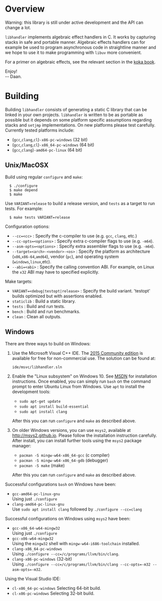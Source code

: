 <!--madoko
Title         : Libhandler
Author        : Daan Leijen
Logo          : True 
code {
  background-color: #EEE;
}
[TITLE]
-->

# Overview 

Warning: this library is still under active development and the 
API can change a lot.

`libhandler` implements algebraic effect handlers in C. It works by
capturing stacks in safe and portable manner. Algebraic effects 
handlers can for example be used to program asynchronous code in 
straightline manner and we hope to use it to make programming with
`libuv` more convenient.

For a primer on algebraic effects, see the 
relevant section in the [koka book].

Enjoy!\
-- Daan.

[koka book]: https://bit.do/kokabook

# Building

Building `libhandler` consists of generating a static C library that
can be linked in your own projects. `libhandler` is written to be 
as portable as possible but it depends on some platform specific
assumptions regarding stacks and `setjmp` implementations. On new
platforms please test carefully. Currently tested platforms include:

- (`gcc`,`clang`,`cl`)`-x86-pc-windows`  (32 bit)
- (`gcc`,`clang`,`cl`)`-x86_64-pc-windows`  (64 bit)
- (`gcc`,`clang`)`-amd64-pc-linux`  (64 bit)

## Unix/MacOSX

Build using regular `configure` and `make`:
```
  $ ./configure
  $ make depend
  $ make
```
Use `VARIANT=release` to build a release version, and `tests`
as a target to run tests. For example:
```
  $ make tests VARIANT=release
```

Configuration options:

* `--cc=<cc>`
  : Specify the c-compiler to use (e.g. `gcc`, `clang`, etc.)
* `--cc-opts=<options>`
  : Specify extra c-compiler flags to use (e.g. `-m64`).
* `--asm-opts=<options>`
  : Specify extra assembler flags to use (e.g. `-m64`).
* `--target=<arch>-<vendor>-<os>`
  : Specify the platform as architecture (`x86`,`x86-64`,`amd64`),
    vendor (`pc`), and operating system (`windows`,`linux`,etc).
* `--abi=<abi>`
  : Specify the calling convention ABI. For example, on Linux
    the `x32` ABI may have to specified explicitly.

Make targets:

* `VARIANT=<debug|testopt|release>`
  : Specify the build variant. 'testopt' builds optimized but with assertions enabled.
* `staticlib`
  : Build a static library.
* `tests`
  : Build and run tests.
* `bench`
  : Build and run benchmarks.
* `clean`
  : Clean all outputs.


## Windows

There are three ways to build on Windows:

1. Use the Microsoft Visual C++ IDE. The [2015 Community edition][msvc]
   is available for free for non-commercial use.
   The solution can be found at:
   ```
   ide/msvc/libhandler.sln
   ```

2. Enable the "Linux subsystem" on Windows 10. See [MSDN][winlinux]
   for installation instructions. Once enabled, you can simply
   run `bash` on the command prompt to enter Ubuntu Linux from Windows.
   Use `apt` to install the development tools:
   - `sudo apt-get update`
   - `sudo apt install build-essential`
   - `sudo apt install clang`
   
   After this you can run `configure` and `make` as described above.

3. On older Windows versions, you can use `msys2`, 
   available at <http://msys2.github.io>. Please follow the
   installation instruction carefully. After install, you can install 
   further tools using the `msys2` package manager:
   - `pacman -S mingw-w64-x86_64-gcc` (c compiler)
   - `pacman -S mingw-w64-x86_64-gdb` (debugger)
   - `pacman -S make` (make)
   
   After this you can run `configure` and `make` as described above.

Successful configurations `bash` on Windows have been:

- `gcc-amd64-pc-linux-gnu`\
  Using just `./configure`
- `clang-amd64-pc-linux-gnu`\
  Use `sudo apt install clang` followed by `./configure --cc=clang`

Successful configurations on Windows using `msys2` have been:

- `gcc-x86_64-w64-mingw32`\
   Using just `./configure`
- `gcc-x86-w64-mingw32`\
   Using the `mingw32` shell with `mingw-w64-i686-toolchain` installed.   
- `clang-x86_64-pc-windows`\
   Using `./configure --cc=/c/programs/llvm/bin/clang`.
- `clang-x86-pc-windows`  (32-bit)\
   Using `./configure --cc=/c/programs/llvm/bin/clang --cc-opts=-m32 --asm-opts=-m32`.

Using the Visual Studio IDE:

- `cl-x86_64-pc-windows`
   Selecting 64-bit build.
- `cl-x86-pc-windows`
   Selecting 32-bit build.

[msvc]: https://www.microsoft.com/en-us/download/details.aspx?id=48146
[winlinux]: https://msdn.microsoft.com/en-us/commandline/wsl/install_guide

